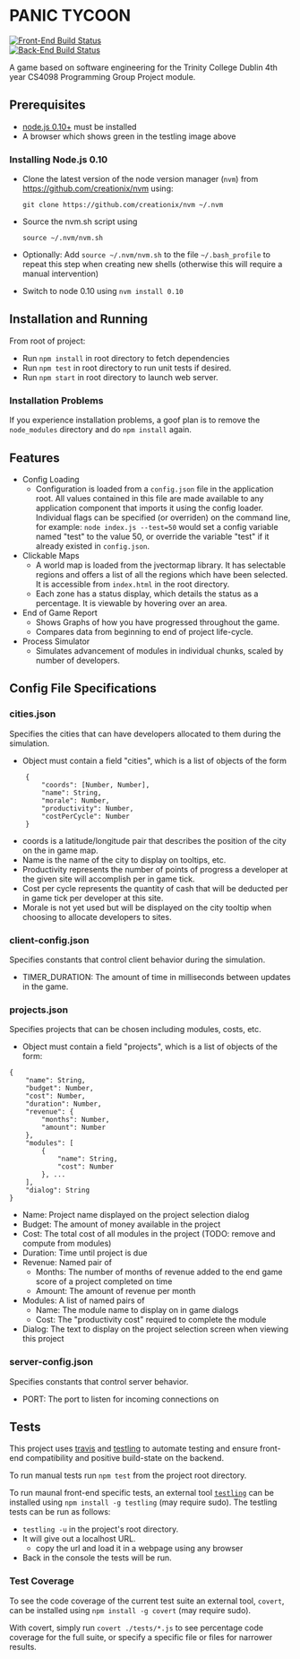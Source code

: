 PANIC TYCOON
============

[![Front-End Build Status](https://ci.testling.com/Panic-Tycoons/panic-tycoon.png)](https://ci.testling.com/Panic-Tycoons/panic-tycoon)  
[![Back-End Build Status](https://travis-ci.org/Panic-Tycoons/panic-tycoon.png?branch=master)](https://travis-ci.org/Panic-Tycoons/panic-tycoon)

A game based on software engineering for the Trinity College Dublin 4th year CS4098 Programming Group Project module.

## Prerequisites 

* [node.js 0.10+](http://nodejs.org/download/) must be installed 
* A browser which shows green in the testling image above

### Installing Node.js 0.10

* Clone the latest version of the node version manager (`nvm`) from https://github.com/creationix/nvm using:

    ```
    git clone https://github.com/creationix/nvm ~/.nvm
    ```

* Source the nvm.sh script using

    ```
    source ~/.nvm/nvm.sh
    ```

* Optionally: Add `source ~/.nvm/nvm.sh` to the file `~/.bash_profile` to repeat this step when creating new shells (otherwise this will require a manual intervention)

* Switch to node 0.10 using `nvm install 0.10`

## Installation and Running

From root of project:

* Run `npm install` in root directory to fetch dependencies
* Run `npm test` in root directory to run unit tests if desired.
* Run `npm start` in root directory to launch web server.

### Installation Problems

If you experience installation problems, a goof plan is to remove the `node_modules` directory and do `npm install` again.


## Features

* Config Loading
    * Configuration is loaded from a `config.json` file in the application root. All values contained in this file are made available to any application component that imports it using the config loader. Individual flags can be specified (or overriden) on the command line, for example: `node index.js --test=50` would set a config variable named "test" to the value 50, or override the variable "test" if it already existed in `config.json`.
* Clickable Maps
    * A world map is loaded from the jvectormap library. It has selectable regions and offers a list of all the regions which have been selected. It is accessible from `index.html` in the root directory.
    * Each zone has a status display, which details the status as a percentage. It is viewable by hovering over an area.
* End of Game Report
	* Shows Graphs of how you have progressed throughout the game.
    * Compares data from beginning to end of project life-cycle.
* Process Simulator 
    * Simulates advancement of modules in individual chunks, scaled by number of developers.

## Config File Specifications

### cities.json

Specifies the cities that can have developers allocated to them during the simulation.

* Object must contain a field "cities", which is a list of objects of the form

```
    {
        "coords": [Number, Number],
        "name": String,
        "morale": Number,
        "productivity": Number,
        "costPerCycle": Number
    }
```

* coords is a latitude/longitude pair that describes the position of the city on the in game map.
* Name is the name of the city to display on tooltips, etc.
* Productivity represents the number of points of progress a developer at the given site will
  accomplish per in game tick.
* Cost per cycle represents the quantity of cash that will be deducted per in game tick per
  developer at this site.
* Morale is not yet used but will be displayed on the city tooltip when choosing to allocate
  developers to sites.

### client-config.json

Specifies constants that control client behavior during the simulation.

* TIMER_DURATION: The amount of time in milliseconds between updates in the game.

### projects.json

Specifies projects that can be chosen including modules, costs, etc.

* Object must contain a field "projects", which is a list of objects of the form:

```
{
    "name": String,
    "budget": Number,
    "cost": Number,
    "duration": Number,
    "revenue": {
        "months": Number,
        "amount": Number
    },
    "modules": [
        {
            "name": String,
            "cost": Number
        }, ...
    ],
    "dialog": String
}
```

* Name: Project name displayed on the project selection dialog
* Budget: The amount of money available in the project
* Cost: The total cost of all modules in the project (TODO: remove and compute from modules)
* Duration: Time until project is due
* Revenue: Named pair of
    * Months: The number of months of revenue added to the end game score of a project completed on time
    * Amount: The amount of revenue per month
* Modules: A list of named pairs of
    * Name: The module name to display on in game dialogs
    * Cost: The "productivity cost" required to complete the module
* Dialog: The text to display on the project selection screen when viewing this project

### server-config.json

Specifies constants that control server behavior.

* PORT: The port to listen for incoming connections on


## Tests

This project uses [travis](http://travis-ci.org) and [testling](http://ci.testling.com) to automate testing and ensure front-end compatibility and positive build-state on the backend.

To run manual tests run `npm test` from the project root directory.

To run maunal front-end specific tests, an external tool [`testling`](http://ci.testling.com) can be installed using `npm install -g testling` (may require sudo). The testling tests can be run as follows:
* `testling -u` in the project's root directory. 
* It will give out a localhost URL.
    * copy the url and load it in a webpage using any browser
* Back in the console the tests will be run.

### Test Coverage

To see the code coverage of the current test suite an external tool, `covert`, can be installed using `npm install -g covert` (may require sudo).

With covert, simply run `covert ./tests/*.js` to see percentage code coverage for the full suite, or specify a specific file or files for narrower results.

